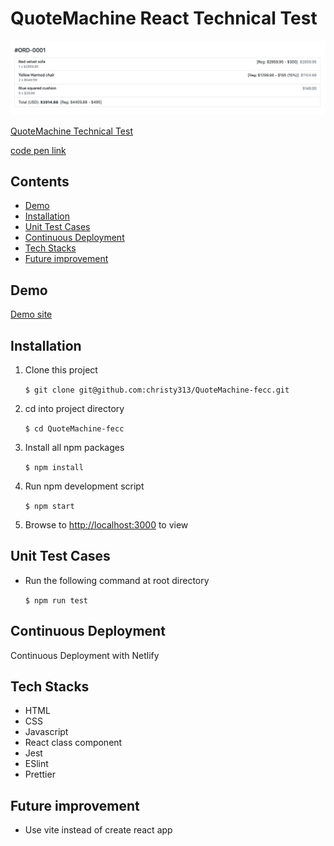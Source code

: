 # QuoteMachine React Technical Test

![](./public/images/overview.png)

[QuoteMachine Technical Test](https://bitbucket.org/atelier35/golang-react-test/src/master/)

[code pen link](https://codepen.io/christy313/pen/ZEjjrZW)

## Contents

- [Demo](#demo)
- [Installation](#installation)
- [Unit Test Cases](#unit-test-cases)
- [Continuous Deployment](#continuous-deployment)
- [Tech Stacks](#tech-stacks)
- [Future improvement](#future-improvement)

## Demo

[Demo site](https://quotemachinefecc.netlify.app/)

## Installation

1. Clone this project

    `$ git clone git@github.com:christy313/QuoteMachine-fecc.git`

2. cd into project directory

    `$ cd QuoteMachine-fecc`

3. Install all npm packages

    `$ npm install`

4. Run npm development script

    `$ npm start`

5. Browse to [http://localhost:3000](http://localhost:3000) to view

## Unit Test Cases

- Run the following command at root directory

    `$ npm run test`

## Continuous Deployment

Continuous Deployment with Netlify

## Tech Stacks

- HTML
- CSS
- Javascript
- React class component
- Jest
- ESlint
- Prettier

## Future improvement

- Use vite instead of create react app
